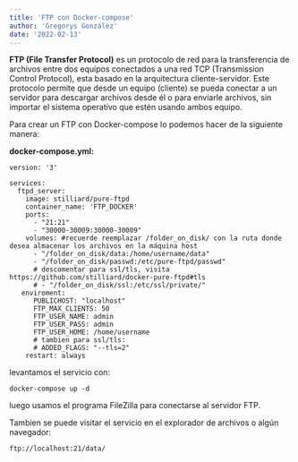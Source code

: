 ```yaml
---
title: 'FTP con Docker-compose'
author: 'Gregorys González'
date: '2022-02-13'
---
```


**FTP (File Transfer Protocol)** es un protocolo de red para la transferencia de archivos entre dos equipos conectados a una red TCP (Transmission Control Protocol), esta basado en la arquitectura cliente-servidor.
Este protocolo permite que desde un equipo (cliente) se pueda conectar a un servidor para descargar archivos desde él o para enviarle archivos, sin importar el sistema operativo que estén usando ambos equipo.

Para crear un FTP con Docker-compose lo podemos hacer de la siguiente manera:

**docker-compose.yml:**

```
version: '3'

services:
  ftpd_server:
    image: stilliard/pure-ftpd
    container_name: 'FTP_DOCKER'
    ports:
      - "21:21"
      - "30000-30009:30000-30009"
    volumes: #recuerde reemplazar /folder_on_disk/ con la ruta donde desea almacenar los archivos en la máquina host
      - "/folder_on_disk/data:/home/username/data"
      - "/folder_on_disk/passwd:/etc/pure-ftpd/passwd"
      # descomentar para ssl/tls, visita https://github.com/stilliard/docker-pure-ftpd#tls
      # - "/folder_on_disk/ssl:/etc/ssl/private/"
   enviroment:
      PUBLICHOST: "localhost"
      FTP_MAX_CLIENTS: 50
      FTP_USER_NAME: admin
      FTP_USER_PASS: admin
      FTP_USER_HOME: /home/username
      # tambien para ssl/tls:
      # ADDED_FLAGS: "--tls=2"
    restart: always
```

levantamos el servicio con:

```
docker-compose up -d
```

luego usamos el programa FileZilla para conectarse al servidor FTP.

Tambien se puede visitar el servicio en el explorador de archivos o algún navegador:

```
ftp://localhost:21/data/
```
